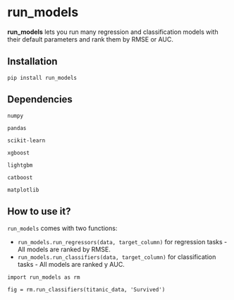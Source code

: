 ﻿# run_models

**run_models** lets you run many regression and classification models with their default parameters and rank them by RMSE or AUC. 

## Installation

`pip install run_models`

## Dependencies
`numpy`

`pandas`

`scikit-learn`

`xgboost`

`lightgbm`

`catboost`

`matplotlib`

## How to use it?

`run_models` comes with two functions:
- `run_models.run_regressors(data, target_column)` for regression tasks - All models are ranked by RMSE.
- `run_models.run_classifiers(data, target_column)` for classification tasks - All models are ranked y AUC.

`import run_models as rm` 

`fig = rm.run_classifiers(titanic_data, 'Survived')`


